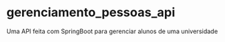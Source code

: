 # gerenciamento_pessoas_api
Uma API feita com SpringBoot para gerenciar alunos de uma universidade 
